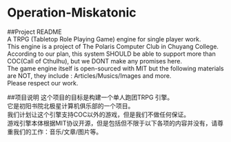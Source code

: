 
# Operation-Miskatonic
  
##Project README  
A TRPG (Tabletop Role Playing Game) engine for single player work.  
This engine is a project of The Polaris Computer Club in Chuyang College.  
According to our plan, this system SHOULD be able to support more than COC(Call of Cthulhu), but we DONT make any promises here.  
The game engine itself is open-sourced with MIT but the following materials are NOT, they include : Articles/Musics/Images and more.  
Please respect our work.   

##项目说明
这个项目的目标是构建一个单人跑团TRPG 引擎。  
它是初阳书院北极星计算机俱乐部的一个项目。  
我们计划让这个引擎支持COC以外的游戏，但是我们不做任何保证。  
游戏引擎本体根据MIT协议开源，但是包括但不限于以下各项的内容并没有，请尊重我们的工作：音乐/文章/图片等。  
